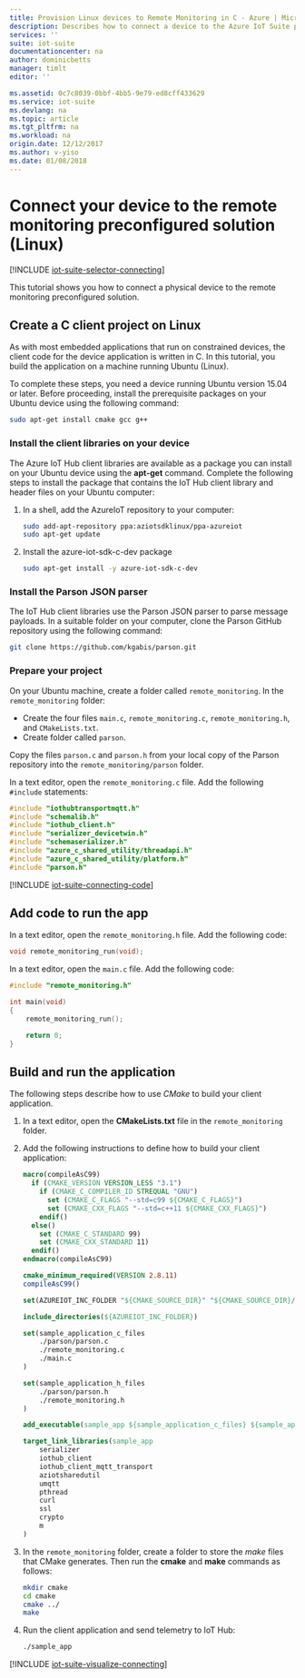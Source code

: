 ```yaml
---
title: Provision Linux devices to Remote Monitoring in C - Azure | Microsoft Docs
description: Describes how to connect a device to the Azure IoT Suite preconfigured remote monitoring solution using an application written in C running on Linux.
services: ''
suite: iot-suite
documentationcenter: na
author: dominicbetts
manager: timlt
editor: ''

ms.assetid: 0c7c8039-0bbf-4bb5-9e79-ed8cff433629
ms.service: iot-suite
ms.devlang: na
ms.topic: article
ms.tgt_pltfrm: na
ms.workload: na
origin.date: 12/12/2017
ms.author: v-yiso
ms.date: 01/08/2018
---
```


# Connect your device to the remote monitoring preconfigured solution (Linux)

[!INCLUDE [iot-suite-selector-connecting](../../includes/iot-suite-selector-connecting.md)]

This tutorial shows you how to connect a physical device to the remote monitoring preconfigured solution.

## Create a C client project on Linux

As with most embedded applications that run on constrained devices, the client code for the device application is written in C. In this tutorial, you build the application on a machine running Ubuntu (Linux).

To complete these steps, you need a device running Ubuntu version 15.04 or later. Before proceeding, install the prerequisite packages on your Ubuntu device using the following command:

```sh
sudo apt-get install cmake gcc g++
```

### Install the client libraries on your device

The Azure IoT Hub client libraries are available as a package you can install on your Ubuntu device using the **apt-get** command. Complete the following steps to install the package that contains the IoT Hub client library and header files on your Ubuntu computer:

1. In a shell, add the AzureIoT repository to your computer:

    ```sh
    sudo add-apt-repository ppa:aziotsdklinux/ppa-azureiot
    sudo apt-get update
    ```

1. Install the azure-iot-sdk-c-dev package

    ```sh
    sudo apt-get install -y azure-iot-sdk-c-dev
    ```

### Install the Parson JSON parser

The IoT Hub client libraries use the Parson JSON parser to parse message payloads. In a suitable folder on your computer, clone the Parson GitHub repository using the following command:

```sh
git clone https://github.com/kgabis/parson.git
```

### Prepare your project

On your Ubuntu machine, create a folder called `remote_monitoring`. In the `remote_monitoring` folder:

- Create the four files `main.c`, `remote_monitoring.c`, `remote_monitoring.h`, and `CMakeLists.txt`.
- Create folder called `parson`.

Copy the files `parson.c` and `parson.h` from your local copy of the Parson repository into the `remote_monitoring/parson` folder.

In a text editor, open the `remote_monitoring.c` file. Add the following `#include` statements:

```c
#include "iothubtransportmqtt.h"
#include "schemalib.h"
#include "iothub_client.h"
#include "serializer_devicetwin.h"
#include "schemaserializer.h"
#include "azure_c_shared_utility/threadapi.h"
#include "azure_c_shared_utility/platform.h"
#include "parson.h"
```

[!INCLUDE [iot-suite-connecting-code](../../includes/iot-suite-connecting-code.md)]

## Add code to run the app

In a text editor, open the `remote_monitoring.h` file. Add the following code:

```c
void remote_monitoring_run(void);
```

In a text editor, open the `main.c` file. Add the following code:

```c
#include "remote_monitoring.h"

int main(void)
{
    remote_monitoring_run();

    return 0;
}
```

## Build and run the application

The following steps describe how to use *CMake* to build your client application.

1. In a text editor, open the **CMakeLists.txt** file in the `remote_monitoring` folder.

1. Add the following instructions to define how to build your client application:

    ```cmake
    macro(compileAsC99)
      if (CMAKE_VERSION VERSION_LESS "3.1")
        if (CMAKE_C_COMPILER_ID STREQUAL "GNU")
          set (CMAKE_C_FLAGS "--std=c99 ${CMAKE_C_FLAGS}")
          set (CMAKE_CXX_FLAGS "--std=c++11 ${CMAKE_CXX_FLAGS}")
        endif()
      else()
        set (CMAKE_C_STANDARD 99)
        set (CMAKE_CXX_STANDARD 11)
      endif()
    endmacro(compileAsC99)

    cmake_minimum_required(VERSION 2.8.11)
    compileAsC99()

    set(AZUREIOT_INC_FOLDER "${CMAKE_SOURCE_DIR}" "${CMAKE_SOURCE_DIR}/parson" "/usr/include/azureiot" "/usr/include/azureiot/inc")

    include_directories(${AZUREIOT_INC_FOLDER})

    set(sample_application_c_files
        ./parson/parson.c
        ./remote_monitoring.c
        ./main.c
    )

    set(sample_application_h_files
        ./parson/parson.h
        ./remote_monitoring.h
    )

    add_executable(sample_app ${sample_application_c_files} ${sample_application_h_files})

    target_link_libraries(sample_app
        serializer
        iothub_client
        iothub_client_mqtt_transport
        aziotsharedutil
        umqtt
        pthread
        curl
        ssl
        crypto
        m
    )
    ```

1. In the `remote_monitoring` folder, create a folder to store the *make* files that CMake generates. Then run the **cmake** and **make** commands as follows:

    ```sh
    mkdir cmake
    cd cmake
    cmake ../
    make
    ```

1. Run the client application and send telemetry to IoT Hub:

    ```sh
    ./sample_app
    ```

[!INCLUDE [iot-suite-visualize-connecting](../../includes/iot-suite-visualize-connecting.md)]